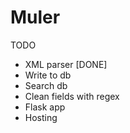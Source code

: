 # Muler

TODO
- XML parser [DONE]
- Write to db
- Search db
- Clean fields with regex
- Flask app
- Hosting
